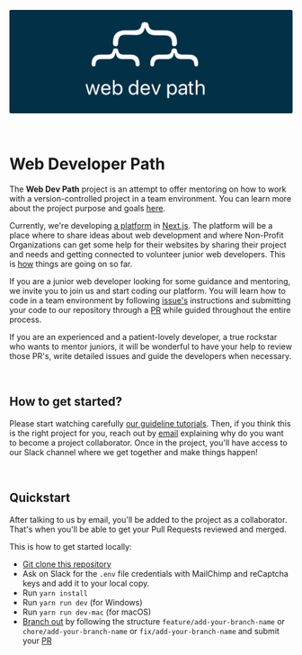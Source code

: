 ![Web Developer Path header](/images-readme/header-readme.png)

<br />

# Web Developer Path

The **Web Dev Path** project is an attempt to offer mentoring on how to work with a version-controlled project in a team environment. You can learn more about the project purpose and goals [here](https://github.com/Web-Dev-Path/web-dev-path/wiki).

Currently, we're developing [a platform](https://webdevpath.co/) in [Next.js](https://nextjs.org/). The platform will be a place where to share ideas about web development and where Non-Profit Organizations can get some help for their websites by sharing their project and needs and getting connected to volunteer junior web developers. This is [how](https://github.com/MarianaSouza/web-dev-path/projects/1) things are going on so far.

If you are a junior web developer looking for some guidance and mentoring, we invite you to join us and start coding our platform. You will learn how to code in a team environment by following [issue's](https://guides.github.com/features/issues/) instructions and submitting your code to our repository through a [PR](https://docs.github.com/en/github/collaborating-with-pull-requests/proposing-changes-to-your-work-with-pull-requests/about-pull-requests) while guided throughout the entire process.

If you are an experienced and a patient-lovely developer, a true rockstar who wants to mentor juniors, it will be wonderful to have your help to review those PR's, write detailed issues and guide the developers when necessary.

<br />

## How to get started?

Please start watching carefully [our guideline tutorials](https://github.com/Web-Dev-Path/web-dev-path/wiki/Getting-Started). Then, if you think this is the right project for you, reach out by [email](mailto:hello@webdevpath.co) explaining why do you want to become a project collaborator. Once in the project, you'll have access to our Slack channel where we get together and make things happen!

<br />

## Quickstart

After talking to us by email, you'll be added to the project as a collaborator. That's when you'll be able to get your Pull Requests reviewed and merged.

This is how to get started locally:

- [Git clone this repository](https://docs.github.com/en/github/creating-cloning-and-archiving-repositories/cloning-a-repository-from-github/cloning-a-repository)
- Ask on Slack for the `.env` file credentials with MailChimp and reCaptcha keys and add it to your local copy.
- Run `yarn install`
- Run `yarn run dev` (for Windows)
- Run `yarn run dev-mac` (for macOS)
- [Branch out](https://git-scm.com/book/en/v2/Git-Branching-Basic-Branching-and-Merging) by following the structure `feature/add-your-branch-name` or `chore/add-your-branch-name` or `fix/add-your-branch-name` and submit your [PR](https://docs.github.com/en/github/collaborating-with-pull-requests/proposing-changes-to-your-work-with-pull-requests/about-pull-requests)

<br />
